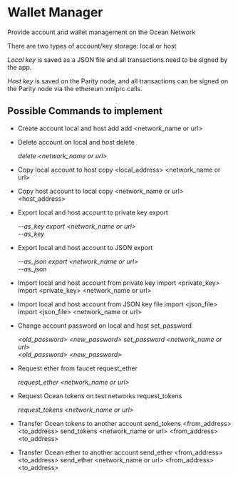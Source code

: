 # Wallet Manager
Provide account and wallet management on the Ocean Network

There are two types of account/key storage: local or host

*Local key* is saved as a JSON file and all transactions need to be signed by the app.

*Host key* is saved on the Parity node, and all transactions can be signed on the Parity node via the ethereum xmlprc calls. 

## Possible Commands to implement

*  Create account local and host
        add <password>
        add <network_name or url> <password>
        
*  Delete account on local and host
        delete <address> <password>
        delete <network_name or url> <address> <password>
        
*  Copy local account to host
        copy <local_address> <password> <network_name or url>
        
*  Copy host account to local
        copy <network_name or url> <host_address> <password>

*  Export local and host account to private key
        export <address> <password>  --as_key
        export <network_name or url> <address> <password> --as_key

*  Export local and host account to JSON
        export <address> <password>  --as_json
        export <network_name or url> <address> <password> --as_json

*  Import local and host account from private key
        import <private_key> <password>
        import <private_key> <password> <network_name or url>

*  Import local and host account from JSON key file
        import <json_file> <password>
        import <json_file> <password> <network_name or url>

*  Change account password on local and host
        set_password <address> <old_password> <new_password>
        set_password <network_name or url> <address> <old_password> <new_password>

*  Request ether from faucet
        request_ether <address>
        request_ether <network_name or url> <address>
        
*  Request Ocean tokens on test networks
        request_tokens <address> <password> <amount>
        request_tokens <network_name or url> <address> <password> <amount>
        
*  Transfer Ocean tokens to another account
        send_tokens <from_address> <password> <to_address>
        send_tokens <network_name or url> <from_address> <password> <to_address>

*  Transfer Ocean ether to another account
        send_ether <from_address> <password> <to_address>
        send_ether <network_name or url> <from_address> <password> <to_address>


